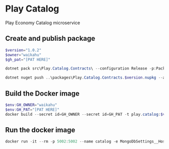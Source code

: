 # Play Catalog
Play Economy Catalog microservice

## Create and publish package
```powershell
$version="1.0.2"
$owner="waikahu"
$gh_pat="[PAT HERE]"

dotnet pack src\Play.Catalog.Contracts\ --configuration Release -p:PackageVersion=$version -p:RepositoryUrl=https://github.com/$owner/play.catalog -o ..\packages

dotnet nuget push ..\packages\Play.Catalog.Contracts.$version.nupkg --api-key $gh_pat --source "github" 
```

## Build the Docker image
```powershell
$env:GH_OWNER="waikahu"
$env:GH_PAT="[PAT HERE]"
docker build --secret id=GH_OWNER --secret id=GH_PAT -t play.catalog:$version .
```

## Run the docker image
```powershell
docker run -it --rm -p 5002:5002 --name catalog -e MongoDbSettings__Host=mongo -e RabbitMQSettings__Host=rabbitmq --network playinfra_default play.catalog:$version
```